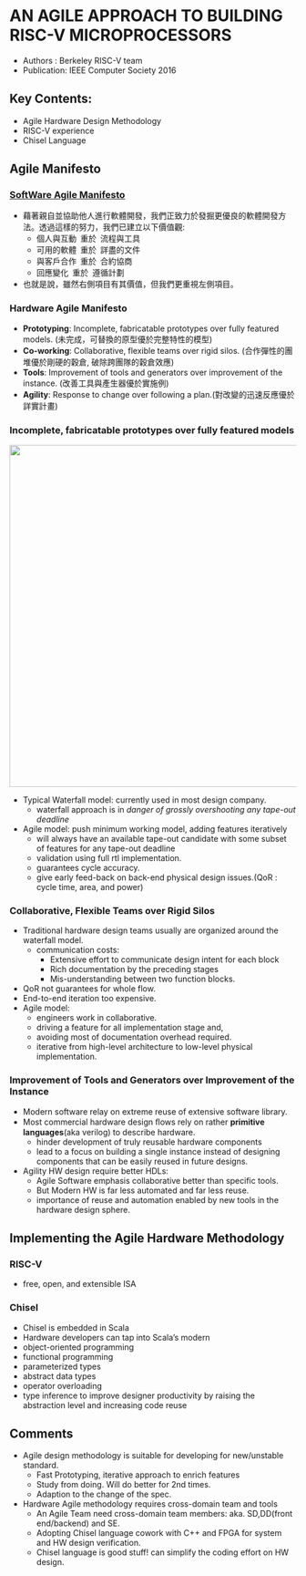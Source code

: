 # AN AGILE APPROACH TO BUILDING RISC-V MICROPROCESSORS

- Authors : Berkeley RISC-V team
- Publication: IEEE Computer Society 2016

## Key Contents:

- Agile Hardware Design Methodology
- RISC-V experience
- Chisel Language

## Agile Manifesto

### [SoftWare Agile Manifesto](https://agilemanifesto.org/)

- 藉著親自並協助他人進行軟體開發，我們正致力於發掘更優良的軟體開發方法。透過這樣的努力，我們已建立以下價值觀:
  - 個人與互動 重於 流程與工具 
  - 可用的軟體 重於 詳盡的文件 
  - 與客戶合作 重於 合約協商  
  - 回應變化 重於 遵循計劃  
- 也就是說，雖然右側項目有其價值，但我們更重視左側項目。

### Hardware Agile Manifesto

- **Prototyping**: Incomplete, fabricatable prototypes over fully featured models. (未完成，可替換的原型優於完整特性的模型)
- **Co-working**: Collaborative, flexible teams over rigid silos. (合作彈性的團堆優於剛硬的穀倉, 破除跨團隊的穀倉效應)
- **Tools**: Improvement of tools and generators over improvement of the instance. (改善工具與產生器優於實施例)
- **Agility**: Response to change over following a plan.(對改變的迅速反應優於詳實計畫)

### Incomplete, fabricatable prototypes over fully featured models 

<img src="https://i.imgur.com/uM8hGsn.png" style="width: 600px" align="center"/>

- Typical Waterfall model: currently used in most design company.
  - waterfall approach is in *danger of grossly overshooting any tape-out deadline*
- Agile model: push minimum working model, adding features iteratively
  - will always have an available tape-out candidate with some subset of features for any tape-out deadline
  - validation using full rtl implementation.
  - guarantees cycle accuracy.
  - give early feed-back on back-end physical design issues.(QoR : cycle time, area, and power)

### Collaborative, Flexible Teams over Rigid Silos

- Traditional hardware design teams usually are organized around the waterfall model.
  - communication costs: 
    - Extensive effort to communicate design intent for each block
    - Rich documentation by the preceding stages
    - Mis-understanding between two function blocks.
 - QoR not guarantees for whole flow.
 - End-to-end iteration too expensive.
- Agile model: 
  - engineers work in collaborative.
  - driving a feature for all implementation stage and, 
  - avoiding most of documentation overhead required.
  - iterative from high-level architecture to low-level physical implementation.

### Improvement of Tools and Generators over Improvement of the Instance

- Modern software relay on extreme reuse of extensive software library.
- Most commercial hardware design ﬂows rely on rather **primitive languages**(aka verilog) to describe hardware.
  - hinder development of truly reusable hardware components
  - lead to a focus on building a single instance instead of designing components that can be easily reused in
future designs.
- Agility HW design require better HDLs: 
  - Agile Software emphasis collaborative better than specific tools.
  - But Modern HW is far less automated and far less reuse.
  - importance of reuse and automation enabled by new tools in the hardware design sphere.
   
## Implementing the Agile Hardware Methodology

### RISC-V

- free, open, and extensible ISA

### Chisel

-  Chisel is embedded in Scala
-  Hardware developers can tap into Scala’s modern
  - object-oriented programming
  - functional programming
  - parameterized types
  - abstract data types 
  - operator overloading
  - type inference to improve designer productivity by
raising the abstraction level and increasing
code reuse

## Comments

- Agile design methodology is suitable for developing for new/unstable standard.
  - Fast Prototyping, iterative approach to enrich features
  - Study from doing. Will do better for 2nd times.
  - Adaption to the change of the spec.
- Hardware Agile methodology requires cross-domain team and tools
  - An Agile Team need cross-domain team members: aka. SD,DD(front end/backend) and SE.
  - Adopting Chisel language cowork with C++ and FPGA for system and HW design verification.
  - Chisel language is good stuff! can simplify the coding effort on HW design.